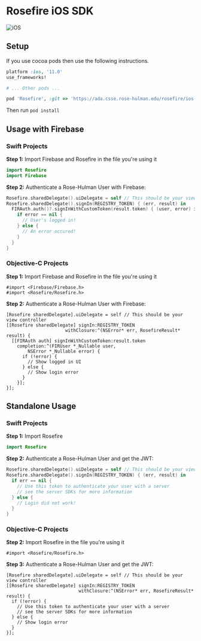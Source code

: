 # Rosefire iOS SDK

![iOS](https://img.shields.io/badge/swift-v2.1.0-blue.svg)

## Setup

If you use cocoa pods then use the following instructions.

```ruby
platform :ios, '11.0'
use_frameworks!

# ... Other pods ...

pod 'Rosefire', :git => 'https://ada.csse.rose-hulman.edu/rosefire/ios-sdk.git', :tag => '3.0.0beta'
```

Then run `pod install`

## Usage with Firebase

### Swift Projects

**Step 1:** Import Firebase and Rosefire in the file you're using it
```swift
import Rosefire
import Firebase
```

**Step 2:** Authenticate a Rose-Hulman User with Firebase:

```swift
Rosefire.sharedDelegate().uiDelegate = self // This should be your view controller
Rosefire.sharedDelegate().signIn(REGISTRY_TOKEN) { (err, result) in
  FIRAuth.auth()?.signInWithCustomToken(result.token) { (user, error) in
    if error == nil {
      // User's logged in!
    } else {
      // An error occured!
    }
  }
}
```

### Objective-C Projects

**Step 1:** Import Firebase and Rosefire in the file you're using it
```objc
#import <Firebase/Firebase.h>
#import <Rosefire/Rosefire.h>
```

**Step 2:** Authenticate a Rose-Hulman User with Firebase:

```objc
[Rosefire sharedDelegate].uiDelegate = self // This should be your view controller
[[Rosefire sharedDelegate] signIn:REGISTRY_TOKEN
                      withClosure:^(NSError* err, RosefireResult* result) {
  [[FIRAuth auth] signInWithCustomToken:result.token
    completion:^(FIRUser *_Nullable user,
        NSError *_Nullable error) {
      if (!error) {
        // Show logged in UI
      } else {
        // Show login error
      }
    }];
}];
```
## Standalone Usage

### Swift Projects

**Step 1:** Import Rosefire
```swift
import Rosefire
```

**Step 2:** Authenticate a Rose-Hulman User and get the JWT:

```swift
Rosefire.sharedDelegate().uiDelegate = self // This should be your view controller
Rosefire.sharedDelegate().signIn(REGISTRY_TOKEN) { (err, result) in
  if err == nil {
    // Use this token to authenticate your user with a server
    // see the server SDKs for more information
  } else {
    // Login did not work!
  }
}
```

### Objective-C Projects

**Step 2:** Import Rosefire in the file you're using it
```objc
#import <Rosefire/Rosefire.h>
```

**Step 3:** Authenticate a Rose-Hulman User and get the JWT:

```objc
[Rosefire sharedDelegate].uiDelegate = self // This should be your view controller
[[Rosefire sharedDelegate] signIn:REGISTRY_TOKEN
                           withClosure:^(NSError* err, RosefireResult* result) {
  if (!error) {
    // Use this token to authenticate your user with a server
    // see the server SDKs for more information
  } else {
    // Show login error
  }
}];
```

